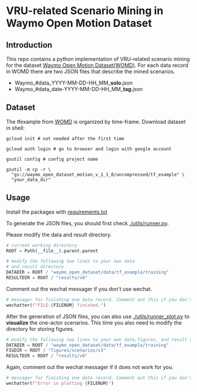 # VRU-related Scenario Mining in Waymo Open Motion Dataset

## Introduction

This repo contains a python implementation of VRU-related scenario mining for the dataset [Waymo Open Motion Dataset(WOMD)](https://waymo.com/open/data/motion).
For each data record in WOMD there are two JSON files that describe the mined scenarios.
- Waymo_#data_YYYY-MM-DD-HH_MM_**solo**.json
- Waymo_#data_date-YYYY-MM-DD-HH_MM_**tag**.json

## Dataset

The tfexample from [WOMD](https://waymo.com/open/data/motion) is organized by time-frame.
Download dataset in shell:

```shell
gcloud init # not needed after the first time
```

```shell
gcloud auth login # go to browser and login with google account
```

```shell
gsutil config # config project name
```

```shell
gsutil -m cp -r \
  "gs://waymo_open_dataset_motion_v_1_1_0/uncompressed/tf_example" \
  "your_data_dir"
```

## Usage

Install the packages with [requirements.txt](requirements.txt)

To generate the JSON files, you should first check [./utils/runner.py](./utils/runner.py).

Please modify the data and result directory.

```python
# current working directory
ROOT = Path(__file__).parent.parent

# modify the following two lines to your own data 
# and result directory
DATADIR = ROOT / "waymo_open_dataset/data/tf_example/training"
RESULTDIR = ROOT / "results/v6"
```

  Comment out the wechat messager if you don't use wechat.

```python
# messager for finishing one data record. Comment out this if you don't use wechat
wechatter(f"FILE:{FILENUM} finished.")
```

After the generation of JSON files, you can also use [./utils/runner_plot.py](./utils/runner_plot.py) to **visualize** the one-actor scenarios.
This time you also need to modify the directory for storing figures.

```python
# modify the following two lines to your own data,figures, and result directory
DATADIR = ROOT / "waymo_open_dataset/data/tf_example/training"
FIGDIR = ROOT / "figures/scenarios/v3"
RESULTDIR = ROOT / "results/v6"
```

Again, comment out the wechat messager if it does not work for you.

```python
# messager for finishing one data record. Comment out this if you don't use wechat
wechatter(f"Error in plotting {FILENUM}")
```
